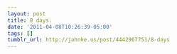 ```yaml
---
layout: post
title: 8 days.
date: '2011-04-08T10:26:39-05:00'
tags: []
tumblr_url: http://jahnke.us/post/4442967751/8-days
---
```

